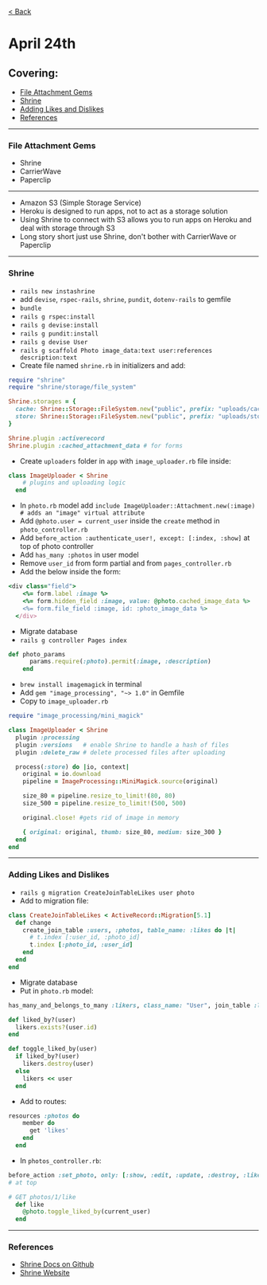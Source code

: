 [< Back](README.md)

# April 24th
## Covering:
- [File Attachment Gems](#file-attachment-gems)
- [Shrine](#shrine)
- [Adding Likes and Dislikes](#adding-likes-and-dislikes)
- [References](#references)

---
### File Attachment Gems
- Shrine
- CarrierWave
- Paperclip

---
- Amazon S3 (Simple Storage Service) 
- Heroku is designed to run apps, not to act as a storage solution
- Using Shrine to connect with S3 allows you to run apps on Heroku and deal with storage through S3 
- Long story short just use Shrine, don't bother with CarrierWave or Paperclip

---
### Shrine
- `rails new instashrine`
- add `devise`, `rspec-rails`, `shrine`, `pundit`, `dotenv-rails` to gemfile
- `bundle`
- `rails g rspec:install`
- `rails g devise:install`
- `rails g pundit:install`
- `rails g devise User`
- `rails g scaffold Photo image_data:text user:references description:text`
- Create file named `shrine.rb` in initializers and add:
```ruby
require "shrine"
require "shrine/storage/file_system"

Shrine.storages = {
  cache: Shrine::Storage::FileSystem.new("public", prefix: "uploads/cache"), # temporary
  store: Shrine::Storage::FileSystem.new("public", prefix: "uploads/store"), # permanent
}

Shrine.plugin :activerecord
Shrine.plugin :cached_attachment_data # for forms
```
- Create `uploaders` folder in `app` with `image_uploader.rb` file inside:
```ruby 
class ImageUploader < Shrine
    # plugins and uploading logic
  end
```
- In `photo.rb` model add `include ImageUploader::Attachment.new(:image) # adds an "image" virtual attribute`
- Add `@photo.user = current_user` inside the `create` method in `photo_controller.rb`
- Add `before_action :authenticate_user!, except: [:index, :show]` at top of photo controller
- Add `has_many :photos` in user model
- Remove `user_id` from form partial and from `pages_controller.rb`
- Add the below inside the form:
```ruby
<div class="field">
    <%= form.label :image %>
    <%= form.hidden_field :image, value: @photo.cached_image_data %>
    <%= form.file_field :image, id: :photo_image_data %>
  </div>
```
- Migrate database
- `rails g controller Pages index`
```ruby
def photo_params
      params.require(:photo).permit(:image, :description)
    end
```
- `brew install imagemagick` in terminal
- Add `gem "image_processing", "~> 1.0"` in Gemfile
- Copy to `image_uploader.rb`
```ruby
require "image_processing/mini_magick"

class ImageUploader < Shrine
  plugin :processing
  plugin :versions   # enable Shrine to handle a hash of files
  plugin :delete_raw # delete processed files after uploading

  process(:store) do |io, context|
    original = io.download
    pipeline = ImageProcessing::MiniMagick.source(original)

    size_80 = pipeline.resize_to_limit!(80, 80)
    size_500 = pipeline.resize_to_limit!(500, 500)

    original.close! #gets rid of image in memory

    { original: original, thumb: size_80, medium: size_300 }
  end
end
```
---
### Adding Likes and Dislikes

- `rails g migration CreateJoinTableLikes user photo` 
- Add to migration file:
```ruby
class CreateJoinTableLikes < ActiveRecord::Migration[5.1]
  def change
    create_join_table :users, :photos, table_name: :likes do |t|
      # t.index [:user_id, :photo_id]
      t.index [:photo_id, :user_id]
    end
  end
end
```
- Migrate database
- Put in `photo.rb` model:
```ruby
has_many_and_belongs_to_many :likers, class_name: "User", join_table :likes

def liked_by?(user)
  likers.exists?(user.id)
end

def toggle_liked_by(user)
  if liked_by?(user)
    likers.destroy(user)
  else
    likers << user 
  end
```
- Add to routes:
```ruby
resources :photos do
    member do
      get 'likes'
    end
  end
```
- In `photos_controller.rb`:
```ruby
before_action :set_photo, only: [:show, :edit, :update, :destroy, :like]
# at top

# GET photos/1/like
  def like 
    @photo.toggle_liked_by(current_user)
  end

```

---
### References
- [Shrine Docs on Github](https://github.com/shrinerb/shrine)
- [Shrine Website](http://shrinerb.com/)